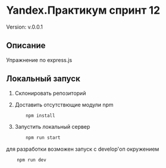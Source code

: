 # Yandex.Практикум спринт 12

Version: v.0.0.1

## Описание

Упражнение по express.js

## Локальный запуск

1. Склонировать репозиторий
2. Доставить отсутствющие модули npm

    ```bash
        npm install
    ```

3. Запустить локальный сервер

    ```bash
        npm run start
    ```

  для разработки возможен запуск с develop'оп окружением

  ```bash
      npm run dev
  ```
